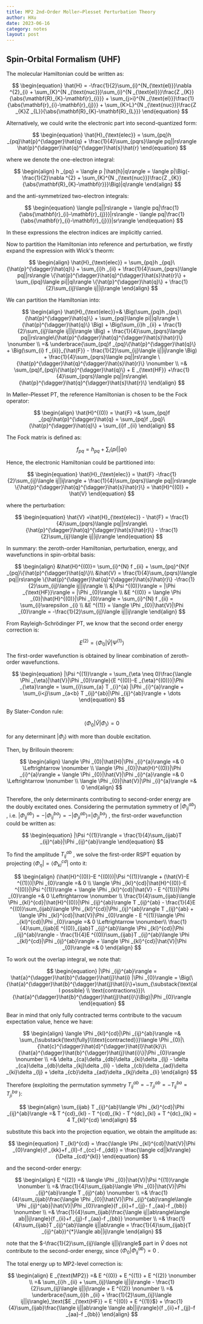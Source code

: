 ```yaml
---
title: MP2 2nd-Order Moller–Plesset Perturbation Theory
author: HXu
date: 2023-06-16
category: notes
layout: post
---
```


## Spin-Orbital Formalism (UHF)

The molecular Hamiltonian could be written as:

$$
\begin{equation}
    \hat{H} = -\frac{1}{2}\sum_{i}^{N_{\text{el}}}\nabla ^{2}_{i} + \sum_{K}^{N _{\text{nuc}}}\sum_{i}^{N _{\text{el}}}\frac{Z _{K}}{\abs{\mathbf{R}_{K}-\mathbf{r}_{i}}} + \sum_{j>i}^{N _{\text{el}}}\frac{1}{\abs{\mathbf{r}_{i}-\mathbf{r}_{j}}} + \sum_{K>L}^{N _{\text{nuc}}}\frac{Z _{K}Z _{L}}{\abs{\mathbf{R}_{K}-\mathbf{R}_{L}}}
\end{equation}
$$

Alternatively, we could write the electronic part into second-quantized form:

$$
\begin{equation}
    \hat{H}_{\text{elec}} = \sum_{pq}h _{pq}\hat{p}^{\dagger}\hat{q} + \frac{1}{4}\sum_{pqrs}\langle pq||rs\rangle \hat{p}^{\dagger}\hat{q}^{\dagger}\hat{s}\hat{r}
\end{equation}
$$

where we denote the one-electron integral:

$$
\begin{align}
    h _{pq} = \langle p |\hat{h}|q\rangle = \langle p|\Big(-\frac{1}{2}\nabla ^{2} + \sum_{K}^{N _{\text{nuc}}}\frac{Z _{K}}{\abs{\mathbf{R}_{K}-\mathbf{r}}}\Big)|q\rangle
\end{align}
$$

and the anti-symmetrized two-electron integrals:

$$
\begin{equation}
    \langle pq||rs\rangle = \langle pq|\frac{1}{\abs{\mathbf{r}_{i}-\mathbf{r}_{j}}}|rs\rangle - \langle pq|\frac{1}{\abs{\mathbf{r}_{i}-\mathbf{r}_{j}}}|sr\rangle
\end{equation}
$$

In these expressions the electron indices are implicitly carried.  

Now to partition the Hamiltonian into reference and perturbation, we firstly expand the expression with Wick's theorm:

$$
\begin{align}
    \hat{H}_{\text{elec}} = \sum_{pq}h _{pq}\{\hat{p}^{\dagger}\hat{q}\} + \sum_{i}h _{ii} + \frac{1}{4}\sum_{pqrs}\langle pq||rs\rangle \{\hat{p}^{\dagger}\hat{q}^{\dagger}\hat{s}\hat{r}\} + \sum_{ipq}\langle pi||qi\rangle \{\hat{p}^{\dagger}\hat{q}\} + \frac{1}{2}\sum_{ij}\langle ij||ij\rangle
\end{align}
$$

We can partition the Hamiltonian into:

$$
\begin{align}
    \hat{H}_{\text{elec}}=& \Big(\sum_{pq}h _{pq}\{\hat{p}^{\dagger}\hat{q}\} + \sum_{pqi}\langle pi||qi\rangle \{\hat{p}^{\dagger}\hat{q}\} \Big) + \Big(\sum_{i}h _{ii} + \frac{1}{2}\sum_{ij}\langle ij||ij\rangle \Big) + \frac{1}{4}\sum_{pqrs}\langle pq||rs\rangle\{\hat{p}^{\dagger}\hat{q}^{\dagger}\hat{s}\hat{r}\} \nonumber \\
    =& \underbrace{\sum_{pq}f _{pq}\{\hat{p}^{\dagger}\hat{q}\} + \Big(\sum_{i} f _{ii}}_{\hat{F}} - \frac{1}{2}\sum_{ij}\langle ij||ij\rangle \Big) + \frac{1}{4}\sum_{pqrs}\langle pq||rs\rangle \{\hat{p}^{\dagger}\hat{q}^{\dagger}\hat{s}\hat{r}\} \nonumber \\
    =& \sum_{pq}f_{pq}\{\hat{p}^{\dagger}\hat{q}\} + E _{\text{HF}} +\frac{1}{4}\sum_{pqrs}\langle pq||rs\rangle\{\hat{p}^{\dagger}\hat{q}^{\dagger}\hat{s}\hat{r}\}
\end{align}
$$

In Møller–Plesset PT, the reference Hamiltonian is chosen to be the Fock operator:

$$
\begin{align}
    \hat{H}^{(0)} = \hat{F} =& \sum_{pq}f _{pq}\hat{p}^{\dagger}\hat{q} = \sum_{pq}f _{pq}\{\hat{p}^{\dagger}\hat{q}\} + \sum_{i}f _{ii}
\end{align}
$$

The Fock matrix is defined as:

$$
\begin{equation}
    f _{pq} = h _{pq} + \sum_{i}\langle pi||qi\rangle
\end{equation}
$$

Hence, the electronic Hamiltonian could be partitioned into:

$$
\begin{equation}
    \hat{H}_{\text{elec}} = \hat{F} -\frac{1}{2}\sum_{ij}\langle ij||ij\rangle + \frac{1}{4}\sum_{pqrs}\langle pq||rs\rangle \{\hat{p}^{\dagger}\hat{q}^{\dagger}\hat{s}\hat{r}\} = \hat{H}^{(0)} + \hat{V}
\end{equation}
$$

where the perturbation:

$$
\begin{equation}
    \hat{V} =\hat{H}_{\text{elec}} - \hat{F} = \frac{1}{4}\sum_{pqrs}\langle pq||rs\rangle\{\hat{p}^{\dagger}\hat{q}^{\dagger}\hat{s}\hat{r}\} - \frac{1}{2}\sum_{ij}\langle ij||ij\rangle
\end{equation}
$$
  
In summary: the zeroth-order Hamiltonian, perturbation, energy, and wavefunctions in spin-orbital basis:

$$
\begin{align}
    &\hat{H}^{(0)}= \sum_{i}^{N} f _{ii} + \sum_{pq}^{N}f _{pq}\{\hat{p}^{\dagger}\hat{q}\}\\
    &\hat{V} = \frac{1}{4}\sum_{pqrs}\langle pq||rs\rangle \{\hat{p}^{\dagger}\hat{q}^{\dagger}\hat{s}\hat{r}\} -\frac{1}{2}\sum_{ij}\langle ij||ij\rangle \\
    &|\Psi ^{(0)}\rangle = |\Phi _{\text{HF}}\rangle = |\Phi _{0}\rangle \\
    &E ^{(0)} = \langle \Phi _{0}|\hat{H}^{(0)}|\Phi _{0}\rangle = \sum_{i}^{N} f _{ii} = \sum_{i}\varepsilon _{i} \\
    &E ^{(1)} = \langle \Phi _{0}|\hat{V}|\Phi _{0}\rangle = -\frac{1}{2}\sum_{ij}\langle ij||ij\rangle
\end{align}
$$

From Rayleigh-Schrödinger PT, we know that the second order energy correction is:

$$
\begin{equation}
    E ^{(2)} = \langle \Phi _{0}|\hat{V}|\Psi ^{(1)}\rangle
\end{equation}
$$

The first-order wavefunction is obtained by linear combination of zeroth-order wavefunctions.

$$
\begin{equation}
    |\Psi ^{(1)}\rangle = \sum_{\eta \neq 0}\frac{\langle \Phi _{\eta}|\hat{V}|\Phi _{0}\rangle}{E ^{(0)}-E _{\eta}^{(0)}}|\Phi _{\eta}\rangle = \sum_{i}\sum_{a} T _{i}^{a} |\Phi _{i}^{a}\rangle + \sum_{i<j}\sum _{a<b} T _{ij}^{ab}|\Phi _{ij}^{ab}\rangle + \dots
\end{equation}
$$

By Slater-Condon rule:

$$
\begin{equation}
    \langle \Phi _{0}|\hat{V}|\Phi _{I}\rangle = 0
\end{equation}
$$

for any determinant $|\Phi _{I}\rangle$ with more than double excitation.  

Then, by Brillouin theorem:

$$
\begin{align}
    \langle \Phi _{0}|\hat{H}|\Phi _{i}^{a}\rangle =& 0 \Leftrightarrow \nonumber \\
    \langle \Phi _{0}|\hat{H}^{(0)}|\Phi _{i}^{a}\rangle + \langle \Phi _{0}|\hat{V}|\Phi _{i}^{a}\rangle =& 0 \Leftrightarrow \nonumber \\
    \langle \Phi _{0}|\hat{V}|\Phi _{i}^{a}\rangle =& 0
\end{align}
$$

Therefore, the only determinants contributing to second-order energy are the doubly excitated ones. Considering the permutation symmetry of $|\Phi _{ij}^{ab}\rangle$ , i.e. $|\Phi _{ij}^{ab}\rangle = -|\Phi _{ij}^{ba}\rangle = -|\Phi _{ji}^{ab}\rangle = |\Phi _{ji}^{ba}\rangle$ , the first-order wavefunction could be written as:

$$
\begin{equation}
    |\Psi ^{(1)}\rangle = \frac{1}{4}\sum_{ijab}T _{ij}^{ab}|\Phi _{ij}^{ab}\rangle
\end{equation}
$$

To find the amplitude $T _{ij}^{ab}$ , we solve the first-order RSPT equation by projecting $\langle \Phi _{\eta}| = \langle \Phi _{kl}^{cd}|$ onto it:

$$
\begin{align}
    (\hat{H}^{(0)}-E ^{(0)})|\Psi ^{(1)}\rangle + (\hat{V}-E ^{(1)})|\Phi _{0}\rangle =& 0 \\
    \langle \Phi _{kl}^{cd}|\hat{H}^{(0)}-E ^{(0)}|\Psi ^{(1)}\rangle + \langle \Phi _{kl}^{cd}|\hat{V} - E ^{(1)})|\Phi _{0}\rangle =& 0 \Leftrightarrow \nonumber \\
    \frac{1}{4}\sum_{ijab}\langle \Phi _{kl}^{cd}|\hat{H}^{(0)}|\Phi _{ij}^{ab}\rangle T _{ij}^{ab} - \frac{1}{4}E ^{(0)}\sum_{ijab}\langle \Phi _{kl}^{cd}|\Phi _{ij}^{ab}\rangle T _{ij}^{ab} + \langle \Phi _{kl}^{cd}|\hat{V}|\Phi _{0}\rangle - E ^{(1)}\langle \Phi _{kl}^{cd}|\Phi _{0}\rangle =& 0 \Leftrightarrow \nonumber\\
    \frac{1}{4}\sum_{ijab}E ^{(0)}_{ijab}T _{ij}^{ab}\langle \Phi _{kl}^{cd}|\Phi _{ij}^{ab}\rangle - \frac{1}{4}E ^{(0)}\sum_{ijab}T _{ij}^{ab}\langle \Phi _{kl}^{cd}|\Phi _{ij}^{ab}\rangle + \langle \Phi _{kl}^{cd}|\hat{V}|\Phi _{0}\rangle =& 0
\end{align}
$$

To work out the overlap integral, we note that:

$$
\begin{equation}
    |\Phi _{ij}^{ab}\rangle = \hat{a}^{\dagger}\hat{b}^{\dagger}\hat{j}\hat{i} |\Phi _{0}\rangle = \Big(\{\hat{a}^{\dagger}\hat{b}^{\dagger}\hat{j}\hat{i}\}+\sum_{\substack{\text{all possible} \\ \text{contractions}}}\{\hat{a}^{\dagger}\hat{b}^{\dagger}\hat{j}\hat{i}\}\Big)|\Phi _{0}\rangle
\end{equation}
$$

Bear in mind that only fully contracted terms contribute to the vacuum expectation value, hence we have:

$$
\begin{align}
    \langle \Phi _{kl}^{cd}|\Phi _{ij}^{ab}\rangle =& \sum_{\substack{\text{fully}\\\text{contracted}}}\langle \Phi _{0}|\{\hat{c}^{\dagger}\hat{d}^{\dagger}\hat{l}\hat{k}\}\{\hat{a}^{\dagger}\hat{b}^{\dagger}\hat{j}\hat{i}\}|\Phi _{0}\rangle \nonumber \\
    =& \delta _{ca}\delta _{db}\delta _{ki}\delta _{lj} - \delta _{ca}\delta _{db}\delta _{kj}\delta _{li} - \delta _{cb}\delta _{ad}\delta _{ki}\delta _{lj} + \delta _{cb}\delta _{ad}\delta _{kj}\delta _{li}
\end{align}
$$

Therefore (exploiting the permutation symmetry $T _{ij}^{ab} = -T _{ji}^{ab} = -T _{ij}^{ba} = T _{ji}^{ba}$ ):

$$
\begin{align}
    \sum_{ijab} T _{ij}^{ab}\langle \Phi _{kl}^{cd}|\Phi _{ij}^{ab}\rangle =& T ^{cd}_{kl} - T ^{cd}_{lk} - T ^{dc}_{kl} + T ^{dc}_{lk} = 4 T_{kl}^{cd}
\end{align}
$$

substitute this back into the projection equation, we obtain the amplitude as:

$$
\begin{equation}
    T _{kl}^{cd} = \frac{\langle \Phi _{kl}^{cd}|\hat{V}|\Phi _{0}\rangle}{f _{kk}+f _{ll}-f _{cc}-f _{dd}} = \frac{\langle cd||kl\rangle}{\Delta _{cd}^{kl}}
\end{equation}
$$

and the second-order energy:

$$
\begin{align}
    E ^{(2)} =& \langle \Phi _{0}|\hat{V}|\Psi ^{(1)}\rangle \nonumber \\
    =& \frac{1}{4}\sum_{ijab}\langle \Phi _{0}|\hat{V}|\Phi _{ij}^{ab}\rangle T _{ij}^{ab} \nonumber \\
    =& \frac{1}{4}\sum_{ijab}\frac{\langle \Phi _{0}|\hat{V}|\Phi _{ij}^{ab}\rangle\langle \Phi _{ij}^{ab}|\hat{V}|\Phi _{0}\rangle}{f _{ii}+f _{jj}- f _{aa}-f _{bb}} \nonumber \\
    =& \frac{1}{4}\sum_{ijab}\frac{\langle ij||ab\rangle\langle ab||ij\rangle}{f _{ii}+f _{jj}-f _{aa}-f _{bb}} \nonumber \\
    =& \frac{1}{4}\sum_{ijab}T _{ij}^{ab}\langle ij||ab\rangle = \frac{1}{4}\sum_{ijab}(T _{ij}^{ab})^{*}\langle ab||ij\rangle
\end{align}
$$

note that the $-\frac{1}{2}\sum_{ij}\langle ij||ij\rangle$ part in $\hat{V}$ does not contribute to the second-order energy, since $\langle \Phi _{0}|\Phi _{ij}^{ab}\rangle = 0$ .  

The total energy up to MP2-level correction is:

$$
\begin{align}
    E _{\text{MP2}} =& E ^{(0)} + E ^{(1)} + E ^{(2)} \nonumber \\
    =& \sum_{i}h _{ii} + \sum_{ij}\langle ij||ij\rangle - \frac{1}{2}\sum_{ij}\langle ij||ij\rangle + E ^{(2)} \nonumber \\
    =& \underbrace{\sum_{i}h _{ii} + \frac{1}{2}\sum_{ij}\langle ij||ij\rangle}_\text{$E _{\text{HF}} = E ^{(0)} + E ^{(1)}$} + \frac{1}{4}\sum_{ijab}\frac{\langle ij||ab\rangle \langle ab||ij\rangle}{f _{ii}+f _{jj}-f _{aa}-f _{bb}}
\end{align}
$$